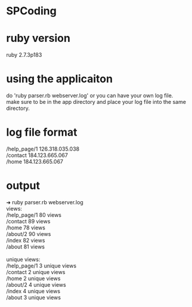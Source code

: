 # SPCoding

# ruby version
ruby 2.7.3p183

# using the applicaiton
do 'ruby parser.rb webserver.log' or you can have your own log file.<br />
make sure to be in the app directory and place your log file into the same directory.

# log file format
/help_page/1 126.318.035.038 <br />
/contact 184.123.665.067 <br />
/home 184.123.665.067 <br />

# output
➜  ruby parser.rb webserver.log<br />
views: <br />
/help_page/1 80 views <br />
/contact 89 views <br />
/home 78 views <br />
/about/2 90 views <br />
/index 82 views <br />
/about 81 views <br />
<br />
unique views: <br />
/help_page/1 3 unique views <br />
/contact 2 unique views <br />
/home 2 unique views <br />
/about/2 4 unique views <br />
/index 4 unique views <br />
/about 3 unique views <br />
